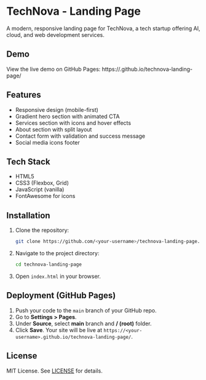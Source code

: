 # TechNova - Landing Page

A modern, responsive landing page for TechNova, a tech startup offering AI, cloud, and web development services.

## Demo

View the live demo on GitHub Pages: https://<your-username>.github.io/technova-landing-page/

## Features

- Responsive design (mobile-first)
- Gradient hero section with animated CTA
- Services section with icons and hover effects
- About section with split layout
- Contact form with validation and success message
- Social media icons footer

## Tech Stack

- HTML5
- CSS3 (Flexbox, Grid)
- JavaScript (vanilla)
- FontAwesome for icons

## Installation

1. Clone the repository:
   ```bash
   git clone https://github.com/<your-username>/technova-landing-page.git
   ```
2. Navigate to the project directory:
   ```bash
   cd technova-landing-page
   ```
3. Open `index.html` in your browser.

## Deployment (GitHub Pages)

1. Push your code to the `main` branch of your GitHub repo.
2. Go to **Settings > Pages**.
3. Under **Source**, select **main** branch and **/ (root)** folder.
4. Click **Save**. Your site will be live at `https://<your-username>.github.io/technova-landing-page/`.

## License

MIT License. See [LICENSE](LICENSE) for details.
